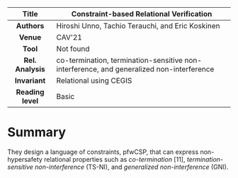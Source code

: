 | **Title**     | Constraint-based Relational Verification                                                    |
|:-------------:|----------------------------------------------------------------------------------------------|
| **Authors**   | Hiroshi Unno, Tachio Terauchi, and Eric Koskinen                                             |
| **Venue**     | CAV'21                                                                                       |
| **Tool**      | Not found                                                                                    |
| **Rel. Analysis** | co-termination, termination-sensitive non-interference, and generalized non-interference |
| **Invariant** | Relational using CEGIS                                                                       |
| **Reading level** | Basic                                                                                    |


# Summary

They design a language of constraints, pfwCSP, 
that can express non-hypersafety relational properties such as *co-termination* [11], 
*termination-sensitive non-interference* (TS-NI), and *generalized non-interference* (GNI).
